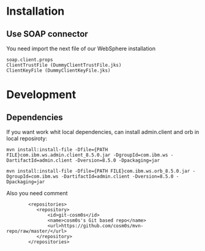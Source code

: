 Installation
============


Use SOAP connector
------------------
You need import the next file of our WebSphere installation

```
soap.client.props
ClientTrustFile (DummyClientTrustFile.jks)
ClientKeyFile (DummyClientKeyFile.jks)
```

Development
===========

Dependencies
------------
If you want work whit local dependencies, can install admin.client and orb in local reposiroty:
```
mvn install:install-file -Dfile={PATH FILE}com.ibm.ws.admin.client_8.5.0.jar -DgroupId=com.ibm.ws -DartifactId=admin.client -Dversion=8.5.0 -Dpackaging=jar

mvn install:install-file -Dfile={PATH FILE}com.ibm.ws.orb_8.5.0.jar -DgroupId=com.ibm.ws -DartifactId=admin.client -Dversion=8.5.0 -Dpackaging=jar
```
Also you need comment
```
        <repositories>
           <repository>
               <id>git-cosm0s</id>
               <name>cosm0s's Git based repo</name>
               <url>https://github.com/cosm0s/mvn-repo/raw/master/</url>
           </repository>
        </repositories>
```

